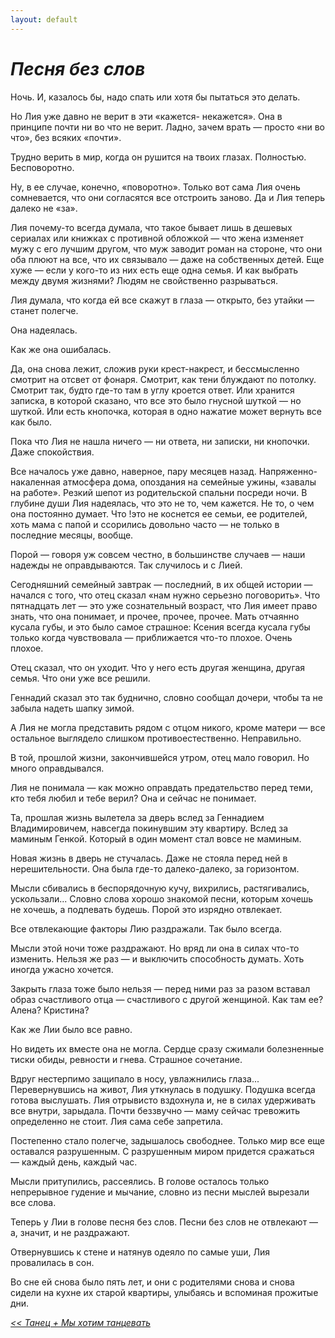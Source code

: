 ```yaml
---
layout: default
---
```


# *Песня без слов*

Ночь. И, казалось бы, надо спать или хотя бы пытаться это делать.

Но Лия уже давно не верит в эти «кажется- некажется». Она в принципе почти ни во что не верит. Ладно, зачем врать — просто «ни во что», без всяких «почти».

Трудно верить в мир, когда он рушится на твоих глазах. Полностью. Бесповоротно.

Ну, в ее случае, конечно, «поворотно». Только вот сама Лия очень сомневается, что они согласятся все отстроить заново. Да и Лия теперь далеко не «за».

Лия почему-то всегда думала, что такое бывает лишь в дешевых сериалах или книжках с противной обложкой — что жена изменяет мужу с его лучшим другом, что муж заводит роман на стороне, что они оба плюют на все, что их связывало — даже на собственных детей. Еще хуже — если у кого-то из них есть еще одна семья. И как выбрать между двумя жизнями? Людям не свойственно разрываться.

Лия думала, что когда ей все скажут в глаза — открыто, без утайки — станет полегче.

Она надеялась.

Как же она ошибалась.

Да, она снова лежит, сложив руки крест-накрест, и бессмысленно смотрит на отсвет от фонаря. Смотрит, как тени блуждают по потолку. Смотрит так, будто где-то там в углу кроется ответ. Или хранится записка, в которой сказано, что все это было гнусной шуткой — но шуткой. Или есть кнопочка, которая в одно нажатие может вернуть все как было.

Пока что Лия не нашла ничего — ни ответа, ни записки, ни кнопочки. Даже спокойствия.

Все началось уже давно, наверное, пару месяцев назад. Напряженно-накаленная атмосфера дома, опоздания на семейные ужины, «завалы на работе». Резкий шепот из родительской спальни посреди ночи. В глубине души Лия надеялась, что это не то, чем кажется. Не то, о чем она постоянно думает. Что !это не коснется ее семьи, ее родителей, хоть мама с папой и ссорились довольно часто — не только в последние месяцы, вообще.

Порой — говоря уж совсем честно, в большинстве случаев — наши надежды не оправдываются. Так случилось и с Лией.

Сегодняшний семейный завтрак — последний, в их общей истории — начался с того, что отец сказал «нам нужно серьезно поговорить». Что пятнадцать лет — это уже сознательный возраст, что Лия имеет право знать, что она понимает, и прочее, прочее, прочее. Мать отчаянно кусала губы, и это было самое страшное: Ксения всегда кусала губы только когда чувствовала — приближается что-то плохое. Очень плохое.

Отец сказал, что он уходит. Что у него есть другая женщина, другая семья. Что они уже все решили.

Геннадий сказал это так буднично, словно сообщал дочери, чтобы та не забыла надеть шапку зимой.

А Лия не могла представить рядом с отцом никого, кроме матери — все остальное выглядело слишком противоестественно. Неправильно.

В той, прошлой жизни, закончившейся утром, отец мало говорил. Но много оправдывался.

Лия не понимала — как можно оправдать предательство перед теми, кто тебя любил и тебе верил? Она и сейчас не понимает.

Та, прошлая жизнь вылетела за дверь вслед за Геннадием Владимировичем, навсегда покинувшим эту квартиру. Вслед за маминым Генкой. Который в один момент стал вовсе не маминым.

Новая жизнь в дверь не стучалась. Даже не стояла перед ней в нерешительности. Она была где-то далеко-далеко, за горизонтом.

Мысли сбивались в беспорядочную кучу, вихрились, растягивались, ускользали... Словно слова хорошо знакомой песни, которым хочешь не хочешь, а подпевать будешь. Порой это изрядно отвлекает.

Все отвлекающие факторы Лию раздражали. Так было всегда.

Мысли этой ночи тоже раздражают. Но вряд ли она в силах что-то изменить. Нельзя же раз — и выключить способность думать. Хоть иногда ужасно хочется.

Закрыть глаза тоже было нельзя — перед ними раз за разом вставал образ счастливого отца — счастливого с другой женщиной. Как там ее? Алена? Кристина?

Как же Лии было все равно.

Но видеть их вместе она не могла. Сердце сразу сжимали болезненные тиски обиды, ревности и гнева. Страшное сочетание.

Вдруг нестерпимо защипало в носу, увлажнились глаза... Перевернувшись на живот, Лия уткнулась в подушку. Подушка всегда готова выслушать. Лия отрывисто вздохнула и, не в силах удерживать все внутри, зарыдала. Почти беззвучно — маму сейчас тревожить определенно не стоит. Лия сама себе запретила.

Постепенно стало полегче, задышалось свободнее. Только мир все еще оставался разрушенным. С разрушенным миром придется сражаться — каждый день, каждый час.

Мысли притупились, рассеялись. В голове осталось только непрерывное гудение и мычание, словно из песни мыслей вырезали все слова.

Теперь у Лии в голове песня без слов. Песни без слов не отвлекают — а, значит, и не раздражают.

Отвернувшись к стене и натянув одеяло по самые уши, Лия провалилась в сон.

Во сне ей снова было пять лет, и они с родителями снова и снова сидели на кухне их старой квартиры, улыбаясь и вспоминая прожитые дни.

*[<< Танец + Мы хотим танцевать](wsk_dance.md)*
